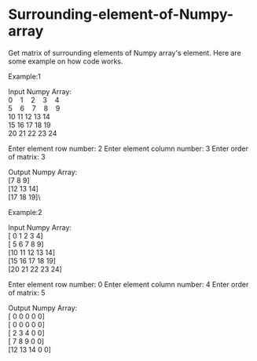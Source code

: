 # Surrounding-element-of-Numpy-array
Get matrix of surrounding elements of Numpy array's element.
Here are some example on how code works.

Example:1

Input Numpy Array:\
0&nbsp;&nbsp;&nbsp;&nbsp;1&nbsp;&nbsp;&nbsp;&nbsp;2&nbsp;&nbsp;&nbsp;&nbsp;3&nbsp;&nbsp;&nbsp;&nbsp;4\
5&nbsp;&nbsp;&nbsp;&nbsp;6&nbsp;&nbsp;&nbsp;&nbsp;7&nbsp;&nbsp;&nbsp;&nbsp;8&nbsp;&nbsp;&nbsp;&nbsp;9\
10 11 12 13 14\
15 16 17 18 19\
20 21 22 23 24

Enter element row number: 2
Enter element column number: 3
Enter order of matrix: 3

Output Numpy Array:\
[7  8  9]\
[12 13 14]\
[17 18 19]\


Example:2

Input Numpy Array:\
[ 0  1  2  3  4]\
[ 5  6  7  8  9]\
[10 11 12 13 14]\
[15 16 17 18 19]\
[20 21 22 23 24]

Enter element row number: 0
Enter element column number: 4
Enter order of matrix: 5

Output Numpy Array:\
[ 0  0  0  0  0]\
[ 0  0  0  0  0]\
[ 2  3  4  0  0]\
[ 7  8  9  0  0]\
[12 13 14  0  0]

